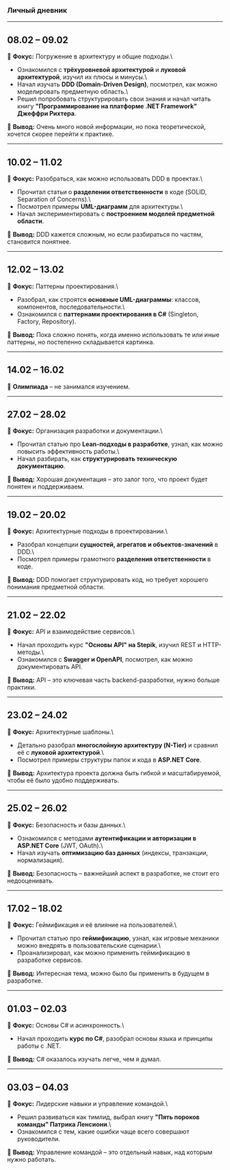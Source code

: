 ### **Личный дневник**

---

## **08.02 – 09.02**

🔹 **Фокус:** Погружение в архитектуру и общие подходы.\
- Ознакомился с **трёхуровневой архитектурой** и **луковой архитектурой**, изучил их плюсы и минусы.\
- Начал изучать **DDD (Domain-Driven Design)**, посмотрел, как можно моделировать предметную область.\
- Решил попробовать структурировать свои знания и начал читать книгу **"Программирование на платформе .NET Framework" Джеффри Рихтера**.

🚀 **Вывод:** Очень много новой информации, но пока теоретической, хочется скорее перейти к практике.

---

## **10.02 – 11.02**

🔹 **Фокус:** Разобраться, как можно использовать DDD в проектах.\
- Прочитал статьи о **разделении ответственности** в коде (SOLID, Separation of Concerns).\
- Посмотрел примеры **UML-диаграмм** для архитектуры.\
- Начал экспериментировать с **построением моделей предметной области**.

🚀 **Вывод:** DDD кажется сложным, но если разбираться по частям, становится понятнее.

---

## **12.02 – 13.02**

🔹 **Фокус:** Паттерны проектирования.\
- Разобрал, как строятся **основные UML-диаграммы**: классов, компонентов, последовательности.\
- Ознакомился с **паттернами проектирования в C#** (Singleton, Factory, Repository).

🚀 **Вывод:** Пока сложно понять, когда именно использовать те или иные паттерны, но постепенно складывается картинка.

---

## **14.02 – 16.02**

🚀 **Олимпиада** – не занимался изучением.

---

## **27.02 – 28.02**

🔹 **Фокус:** Организация разработки и документации.\
- Прочитал статью про **Lean-подходы в разработке**, узнал, как можно повысить эффективность работы.\
- Начал разбирать, как **структурировать техническую документацию**.

🚀 **Вывод:** Хорошая документация – это залог того, что проект будет понятен и поддерживаем.

---

## **19.02 – 20.02**

🔹 **Фокус:** Архитектурные подходы в проектировании.\
- Разобрал концепции **сущностей, агрегатов и объектов-значений** в DDD.\
- Посмотрел примеры грамотного **разделения ответственности** в коде.

🚀 **Вывод:** DDD помогает структурировать код, но требует хорошего понимания предметной области.

---

## **21.02 – 22.02**

🔹 **Фокус:** API и взаимодействие сервисов.\
- Начал проходить курс **"Основы API" на Stepik**, изучил REST и HTTP-методы.\
- Ознакомился с **Swagger и OpenAPI**, посмотрел, как можно документировать API.

🚀 **Вывод:** API – это ключевая часть backend-разработки, нужно больше практики.

---

## **23.02 – 24.02**

🔹 **Фокус:** Архитектурные шаблоны.\
- Детально разобрал **многослойную архитектуру (N-Tier)** и сравнил её с **луковой архитектурой**.\
- Посмотрел примеры структуры папок и кода в **ASP.NET Core**.

🚀 **Вывод:** Архитектура проекта должна быть гибкой и масштабируемой, чтобы её было удобно поддерживать.

---

## **25.02 – 26.02**

🔹 **Фокус:** Безопасность и базы данных.\
- Ознакомился с методами **аутентификации и авторизации в ASP.NET Core** (JWT, OAuth).\
- Начал изучать **оптимизацию баз данных** (индексы, транзакции, нормализация).

🚀 **Вывод:** Безопасность – важнейший аспект в разработке, не стоит его недооценивать.

---

## **17.02 – 18.02**

🔹 **Фокус:** Геймификация и её влияние на пользователей.\
- Прочитал статью про **геймификацию**, узнал, как игровые механики можно внедрять в пользовательские сценарии.\
- Проанализировал, как можно применить геймификацию в разработке сервисов.

🚀 **Вывод:** Интересная тема, можно было бы применить в будущем в разработке.

---

## **01.03 – 02.03**

🔹 **Фокус:** Основы C# и асинхронность.\
- Начал проходить **курс по C#**, разобрал основы языка и принципы работы с .NET.

🚀 **Вывод:** С# оказалось изучать легче, чем я думал.

---

## **03.03 – 04.03**

🔹 **Фокус:** Лидерские навыки и управление командой.\
- Решил развиваться как тимлид, выбрал книгу **"Пять пороков команды" Патрика Ленсиони**.\
- Ознакомился с тем, какие ошибки чаще всего совершают руководители.

🚀 **Вывод:** Управление командой – это отдельный навык, над которым нужно работать.
